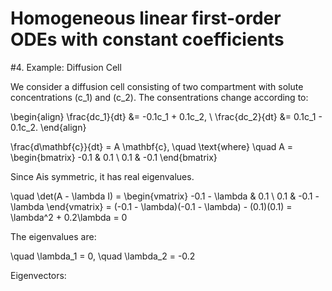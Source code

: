 # Homogeneous linear first-order ODEs with constant coefficients

#4. Example: Diffusion Cell

We consider a diffusion cell consisting of two compartment with solute concentrations (c_1) and (c_2).
The consentrations change according to:

\begin{align}
\frac{dc_1}{dt} &= -0.1c_1 + 0.1c_2, \\
\frac{dc_2}{dt} &= 0.1c_1 - 0.1c_2.
\end{align}

\frac{d\mathbf{c}}{dt} = A \mathbf{c}, \quad \text{where} \quad A = \begin{bmatrix} -0.1 & 0.1 \\ 0.1 & -0.1 \end{bmatrix}

Since Ais symmetric, it has real eigenvalues.  

\quad \det(A - \lambda I) = \begin{vmatrix} -0.1 - \lambda & 0.1 \\ 0.1 & -0.1 - \lambda \end{vmatrix} 
= (-0.1 - \lambda)(-0.1 - \lambda) - (0.1)(0.1) = \lambda^2 + 0.2\lambda = 0

The eigenvalues are: 

\quad \lambda_1 = 0, \quad \lambda_2 = -0.2

Eigenvectors: 
